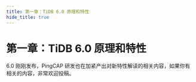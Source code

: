 ```yaml
---
title: 第一章：TiDB 6.0 原理和特性
hide_title: true
---
```


# 第一章：TiDB 6.0 原理和特性

6.0 刚刚发布，PingCAP 研发也在加紧产出对新特性解读的相关内容，如果你有相关的内容，非常欢迎投稿。